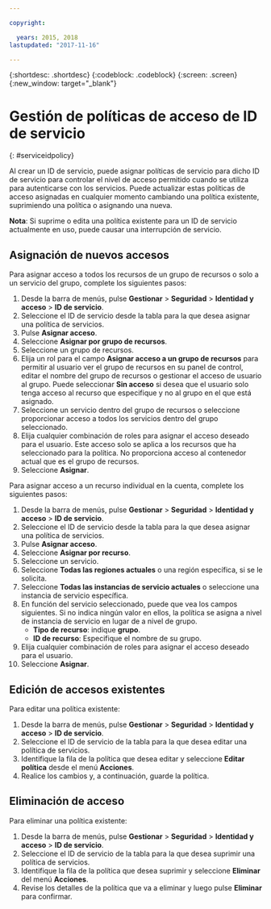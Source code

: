 ```yaml
---

copyright:

  years: 2015, 2018
lastupdated: "2017-11-16"

---
```


{:shortdesc: .shortdesc}
{:codeblock: .codeblock}
{:screen: .screen}
{:new_window: target="_blank"}

# Gestión de políticas de acceso de ID de servicio
{: #serviceidpolicy}

Al crear un ID de servicio, puede asignar políticas de servicio para dicho ID de servicio para controlar el nivel de acceso permitido cuando se utiliza para autenticarse con los servicios. Puede actualizar estas políticas de acceso asignadas en cualquier momento cambiando una política existente, suprimiendo una política o asignando una nueva.

**Nota**: Si suprime o edita una política existente para un ID de servicio actualmente en uso, puede causar una interrupción de servicio.

## Asignación de nuevos accesos

Para asignar acceso a todos los recursos de un grupo de recursos o solo a un servicio del grupo, complete los siguientes pasos:

1. Desde la barra de menús, pulse **Gestionar** &gt; **Seguridad** &gt; **Identidad y acceso** &gt; **ID de servicio**.
2. Seleccione el ID de servicio desde la tabla para la que desea asignar una política de servicios.
3. Pulse **Asignar acceso**.
4. Seleccione **Asignar por grupo de recursos**.
5. Seleccione un grupo de recursos.
6. Elija un rol para el campo **Asignar acceso a un grupo de recursos** para permitir al usuario ver el grupo de recursos en su panel de control, editar el nombre del grupo de recursos o gestionar el acceso de usuario al grupo. Puede seleccionar **Sin acceso** si desea que el usuario solo tenga acceso al recurso que especifique y no al grupo en el que está asignado.
7. Seleccione un servicio dentro del grupo de recursos o seleccione proporcionar acceso a todos los servicios dentro del grupo seleccionado.
8. Elija cualquier combinación de roles para asignar el acceso deseado para el usuario. Este acceso solo se aplica a los recursos que ha seleccionado para la política. No proporciona acceso al contenedor actual que es el grupo de recursos.
9. Seleccione **Asignar**.

Para asignar acceso a un recurso individual en la cuenta, complete los siguientes pasos:

1. Desde la barra de menús, pulse **Gestionar** &gt; **Seguridad** &gt; **Identidad y acceso** &gt; **ID de servicio**.
2. Seleccione el ID de servicio desde la tabla para la que desea asignar una política de servicios.
3. Pulse **Asignar acceso**.
4. Seleccione **Asignar por recurso**.
5. Seleccione un servicio.
6. Seleccione **Todas las regiones actuales** o una región específica, si se le solicita.
7. Seleccione **Todas las instancias de servicio actuales** o seleccione una instancia de servicio específica.
8. En función del servicio seleccionado, puede que vea los campos siguientes. Si no indica ningún valor en ellos, la política se asigna a nivel de instancia de servicio en lugar de a nivel de grupo.
    * **Tipo de recurso**: indique **grupo**.
    * **ID de recurso**: Especifique el nombre de su grupo.
9. Elija cualquier combinación de roles para asignar el acceso deseado para el usuario.
10. Seleccione **Asignar**.



## Edición de accesos existentes

Para editar una política existente:

1. Desde la barra de menús, pulse **Gestionar** &gt; **Seguridad** &gt; **Identidad y acceso** &gt; **ID de servicio**.
2. Seleccione el ID de servicio de la tabla para la que desea editar una política de servicios.
3. Identifique la fila de la política que desea editar y seleccione **Editar política** desde el menú **Acciones**.
4. Realice los cambios y, a continuación, guarde la política.

## Eliminación de acceso

Para eliminar una política existente:

1. Desde la barra de menús, pulse **Gestionar** &gt; **Seguridad** &gt; **Identidad y acceso** &gt; **ID de servicio**.
2. Seleccione el ID de servicio de la tabla para la que desea suprimir una política de servicios.
3. Identifique la fila de la política que desea suprimir y seleccione **Eliminar** del menú **Acciones**.
4. Revise los detalles de la política que va a eliminar y luego pulse **Eliminar** para confirmar.

